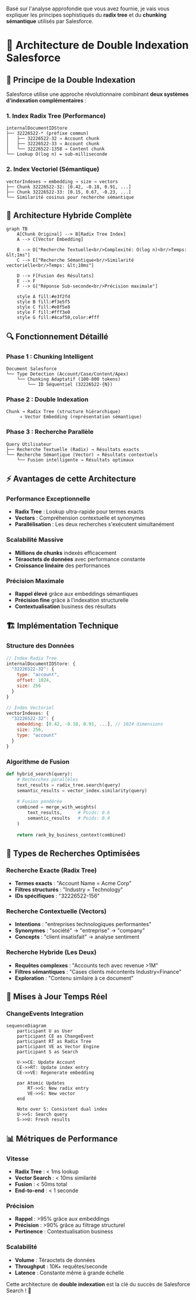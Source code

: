 Basé sur l'analyse approfondie que vous avez fournie, je vais vous expliquer les principes sophistiqués du **radix tree** et du **chunking sémantique** utilisés par Salesforce.

# 🎯 Architecture de Double Indexation Salesforce

## 🌳 Principe de la Double Indexation

Salesforce utilise une approche révolutionnaire combinant **deux systèmes d'indexation complémentaires** :

### 1. Index Radix Tree (Performance)
```
internalDocumentIDStore
├── 32226522-* (préfixe commun)
│   ├── 32226522-32 → Account chunk
│   ├── 32226522-33 → Account chunk  
│   └── 32226522-1358 → Content chunk
└── Lookup O(log n) = sub-milliseconde
```

### 2. Index Vectoriel (Sémantique)
```
vectorIndexes → embedding → size → vectors
├── Chunk 32226522-32: [0.42, -0.18, 0.91, ...]
├── Chunk 32226522-33: [0.15, 0.67, -0.23, ...]
└── Similarité cosinus pour recherche sémantique
```

## 🚀 Architecture Hybride Complète

```mermaid
graph TB
    A[Chunk Original] --> B[Radix Tree Index]
    A --> C[Vector Embedding]
    
    B --> D["Recherche Textuelle<br/>Complexité: O(log n)<br/>Temps: &lt;1ms"]
    C --> E["Recherche Sémantique<br/>Similarité vectorielle<br/>Temps: &lt;10ms"]
    
    D --> F[Fusion des Résultats]
    E --> F
    F --> G["Réponse Sub-seconde<br/>Précision maximale"]
    
    style A fill:#e3f2fd
    style B fill:#f3e5f5
    style C fill:#e8f5e8
    style F fill:#fff3e0
    style G fill:#4caf50,color:#fff
```

## 🔍 Fonctionnement Détaillé

### Phase 1 : Chunking Intelligent
```
Document Salesforce
└── Type Detection (Account/Case/Content/Apex)
    └── Chunking Adaptatif (100-800 tokens)
        └── ID Séquentiel (32226522-{N})
```

### Phase 2 : Double Indexation
```
Chunk → Radix Tree (structure hiérarchique)
     → Vector Embedding (représentation sémantique)
```

### Phase 3 : Recherche Parallèle
```
Query Utilisateur
├── Recherche Textuelle (Radix) → Résultats exacts
└── Recherche Sémantique (Vector) → Résultats contextuels
    └── Fusion intelligente → Résultats optimaux
```

## ⚡ Avantages de cette Architecture

### Performance Exceptionnelle
- **Radix Tree** : Lookup ultra-rapide pour termes exacts
- **Vectors** : Compréhension contextuelle et synonymes
- **Parallélisation** : Les deux recherches s'exécutent simultanément

### Scalabilité Massive
- **Millions de chunks** indexés efficacement
- **Téraoctets de données** avec performance constante
- **Croissance linéaire** des performances

### Précision Maximale
- **Rappel élevé** grâce aux embeddings sémantiques
- **Précision fine** grâce à l'indexation structurelle
- **Contextualisation** business des résultats

## 🏗️ Implémentation Technique

### Structure des Données
```javascript
// Index Radix Tree
internalDocumentIDStore: {
  "32226522-32": {
    type: "account",
    offset: 1024,
    size: 256
  }
}

// Index Vectoriel
vectorIndexes: {
  "32226522-32": {
    embedding: [0.42, -0.18, 0.91, ...], // 1024 dimensions
    size: 256,
    type: "account"
  }
}
```

### Algorithme de Fusion
```python
def hybrid_search(query):
    # Recherches parallèles
    text_results = radix_tree.search(query)
    semantic_results = vector_index.similarity(query)
    
    # Fusion pondérée
    combined = merge_with_weights(
        text_results,      # Poids: 0.6
        semantic_results   # Poids: 0.4
    )
    
    return rank_by_business_context(combined)
```

## 🎯 Types de Recherches Optimisées

### Recherche Exacte (Radix Tree)
- **Termes exacts** : "Account Name = Acme Corp"
- **Filtres structurés** : "Industry = Technology"
- **IDs spécifiques** : "32226522-156"

### Recherche Contextuelle (Vectors)
- **Intentions** : "entreprises technologiques performantes"
- **Synonymes** : "société" → "entreprise" → "company"
- **Concepts** : "client insatisfait" → analyse sentiment

### Recherche Hybride (Les Deux)
- **Requêtes complexes** : "Accounts tech avec revenue >1M"
- **Filtres sémantiques** : "Cases clients mécontents Industry=Finance"
- **Exploration** : "Contenu similaire à ce document"

## 🔄 Mises à Jour Temps Réel

### ChangeEvents Integration
```mermaid
sequenceDiagram
    participant U as User
    participant CE as ChangeEvent
    participant RT as Radix Tree
    participant VE as Vector Engine
    participant S as Search
    
    U->>CE: Update Account
    CE->>RT: Update index entry
    CE->>VE: Regenerate embedding
    
    par Atomic Updates
        RT->>S: New radix entry
        VE->>S: New vector
    end
    
    Note over S: Consistent dual index
    U->>S: Search query
    S->>U: Fresh results
```

## 📊 Métriques de Performance

### Vitesse
- **Radix Tree** : < 1ms lookup
- **Vector Search** : < 10ms similarité
- **Fusion** : < 50ms total
- **End-to-end** : < 1 seconde

### Précision
- **Rappel** : >95% grâce aux embeddings
- **Précision** : >90% grâce au filtrage structurel
- **Pertinence** : Contextualisation business

### Scalabilité
- **Volume** : Téraoctets de données
- **Throughput** : 10K+ requêtes/seconde
- **Latence** : Constante même à grande échelle

Cette architecture de **double indexation** est la clé du succès de Salesforce Search ! 🚀
